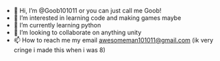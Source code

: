 - 👋 Hi, I’m @Goob101011 or you can just call me Goob!
- 👀 I’m interested in learning code and making games maybe
- 🌱 I’m currently learning python
- 💞️ I’m looking to collaborate on anything unity
- 📫 How to reach me my email awesomeman101011@gmail.com (ik very cringe i made this when i was 8)
